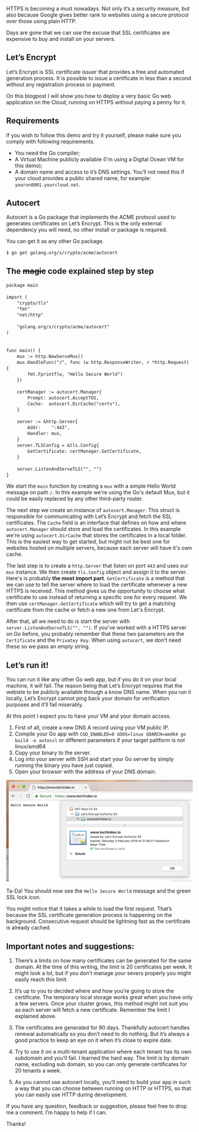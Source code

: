 HTTPS is becoming a must nowadays. Not only it’s a security measure, but also because Google gives better rank to websites using a secure protocol over those using plain HTTP.

Days are gone that we can use the excuse that SSL certificates are expensive to buy and install on your servers.

## Let’s Encrypt 

Let’s Encrypt is SSL certificate issuer that provides a free and automated generation process. It is possible to issue a certificate in less than a second without any registration process or payment.

On this blogpost I will show you how to deploy a very basic Go web application on the Cloud, running on HTTPS without paying a penny for it.

## Requirements

If you wish to follow this demo and try it yourself, please make sure you comply with following requirements.

- You need the Go compiler;
- A Virtual Machine publicly available (I'm using a Digital Ocean VM for this demo);
- A domain name and access to it’s DNS settings. You’ll not need this if your cloud provides a public shared name, for example: `yourvn0001.yourcloud.net`.

## Autocert

Autocert is a Go package that implements the ACME protocol used to generates certificates on Let’s Encrypt. This is the only external dependency you will need, no other install or package is required.

You can get it as any other Go package.

```
$ go get golang.org/x/crypto/acme/autocert
```

## The ~~magic~~ code explained step by step

```
package main

import (
	"crypto/tls"
	"fmt"
	"net/http"

	"golang.org/x/crypto/acme/autocert"
)


func main() {
	mux := http.NewServeMux()
	mux.HandleFunc("/", func (w http.ResponseWriter, r *http.Request) {
		fmt.Fprintf(w, "Hello Secure World")
	})

	certManager := autocert.Manager{
		Prompt: autocert.AcceptTOS,
		Cache:  autocert.DirCache("certs"),
	}

	server := &http.Server{
		Addr:    ":443",
		Handler: mux,
	}
	server.TLSConfig = &tls.Config{
		GetCertificate: certManager.GetCertificate,
	}

	server.ListenAndServeTLS("", "")
}
```

We start the `main` function by creating a `mux` with a simple Hello World message on path `/`. In this example we're using the Go's default Mux, but it could be easily replaced by any other third-party router. 

The next step we create an instance of `autocert.Manager`. This struct is responsible for communicating with Let’s Encrypt and fetch the SSL certificates. The `Cache` field is an interface that defines on how and where `autocert.Manager` should store and load the certificates. In this example we're using `autocert.DirCache` that stores the certificates in a local folder. This is the easiest way to get started, but might not be best one for websites hosted on multiple servers, because each server will have it's own cache.

The last step is to create a `http.Server` that listen on port `443` and uses our `mux` instance. We then create `tls.Config` object and assign it to the server. Here's is probably **the most import part**. `GetCertificate` is a method that we can use to tell the server where to load the certificate whenever a new HTTPS is received. This method gives us the opportunity to choose what certificate to use instead of returning a specific one for every request. We then use `certManager.GetCertificate` which will try to get a matching certificate from the cache or fetch a new one from Let's Encrypt.

After that, all we need to do is start the server with `server.ListenAndServeTLS("", "")`. If you've worked with a HTTPS server on Go before, you probably remember that these two parameters are the `Certificate` and the `Privatey Key`. When using `autocert`, we don't need these so we pass an empty string.


## Let’s run it!

You can run it like any other Go web app, but if you do it on your local machine, it will fail. The reason being that Let’s Encrypt requires that the webiste to be publicly available through a know DNS name. When you run it locally, Let’s Encrypt cannot ping back your domain for verification purposes and it’ll fail miserably.

At this point I expect you to have your VM and your domain access. 

1) First of all, create a new DNS A record using your VM public IP.
2) Compile your Go app with `CGO_ENABLED=0 GOOS=linux GOARCH=amd64 go build -o autossl` or different parameters if your target paltform is not linux/amd64
3) Copy your binary to the server.
4) Log into your server with SSH and start your Go server by simply running the binary you have just copied.
5) Open your browser with the address of your DNS domain.

![](/public/images/2017/11/auto-ssl-golang.png)

Ta-Da! You should now see the `Hello Secure World` message and the green SSL lock icon.

You might notice that it takes a while to load the first request. That’s because the SSL certificate generation process is happening on the background. Consecutive request should be lightning fast as the certificate is already cached.

## Important notes and suggestions:

1) There’s a limits on how many certificates can be generated for the same domain. At the time of this writing, the limit is 20 certificates per week. It might look a lot, but if you don’t manage your severs properly you might easily reach this limit.

2) It’s up to you to decided where and how you’re going to store the certificate. The temporary local storage works great when you have only a few servers. Once your cluster grows, this method might not suit you as each server will fetch a new certificate. Remember the limit I explained above.

3) The certificates are generated for 90 days. Thankfully autocert handles renewal automatically so you don’t need to do nothing. But it’s always a good practice to keep an eye on it when it’s close to expire date.

4) Try to use it on a multi-tenant application where each tenant has its own subdomain and you’ll fail. I learned the hard way. The limit is by domain name, excluding sub domain, so you can only generate certificates for 20 tenants a week.

5) As you cannot use autocert locally, you’ll need to build your app in such a way that you can choose between running on HTTP or HTTPS, so that you can easily use HTTP during development.

If you have any question, feedback or suggestion, please feel free to drop me a comment. I’m happy to help if I can.

Thanks!